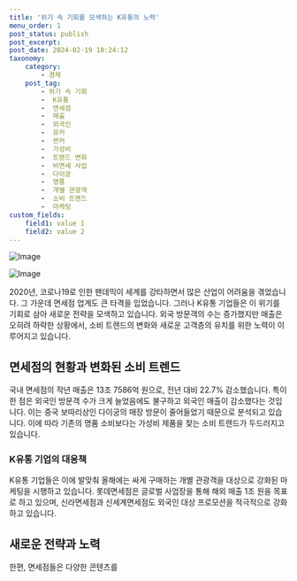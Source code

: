 ```yaml
---
title: '위기 속 기회를 모색하는 K유통의 노력'
menu_order: 1
post_status: publish
post_excerpt: 
post_date: 2024-02-19 10:24:12
taxonomy:
    category:
        - 경제
    post_tag:
        - 위기 속 기회
        -  K유통
        -  면세점
        -  매출
        -  외국인
        -  유커
        -  싼커
        -  가성비
        -  트렌드 변화
        -  비면세 사업
        -  다이궁
        -  명품
        -  개별 관광객
        -  소비 트렌드
        -  마케팅
custom_fields:
    field1: value 1
    field2: value 2
---
```


![Image](https://imgnews.pstatic.net/image/011/2024/02/12/0004298472_001_20240212140501020.jpg?type=w647)

![Image](https://imgnews.pstatic.net/image/011/2024/02/12/0004298472_002_20240212140501066.jpg?type=w647)

2020년, 코로나19로 인한 팬데믹이 세계를 강타하면서 많은 산업이 어려움을 겪었습니다. 그 가운데 면세점 업계도 큰 타격을 입었습니다. 그러나 K유통 기업들은 이 위기를 기회로 삼아 새로운 전략을 모색하고 있습니다. 외국 방문객의 수는 증가했지만 매출은 오히려 하락한 상황에서, 소비 트렌드의 변화와 새로운 고객층의 유치를 위한 노력이 이루어지고 있습니다.
## 면세점의 현황과 변화된 소비 트렌드
국내 면세점의 작년 매출은 13조 7586억 원으로, 전년 대비 22.7% 감소했습니다. 특이한 점은 외국인 방문객 수가 크게 늘었음에도 불구하고 외국인 매출이 감소했다는 것입니다. 이는 중국 보따리상인 다이궁의 매장 방문이 줄어들었기 때문으로 분석되고 있습니다. 이에 따라 기존의 명품 소비보다는 가성비 제품을 찾는 소비 트렌드가 두드러지고 있습니다.
### K유통 기업의 대응책
K유통 기업들은 이에 발맞춰 올해에는 싸게 구매하는 개별 관광객을 대상으로 강화된 마케팅을 시행하고 있습니다. 롯데면세점은 글로벌 사업장을 통해 해외 매출 1조 원을 목표로 하고 있으며, 신라면세점과 신세계면세점도 외국인 대상 프로모션을 적극적으로 강화하고 있습니다.
## 새로운 전략과 노력
한편, 면세점들은 다양한 콘텐츠를

